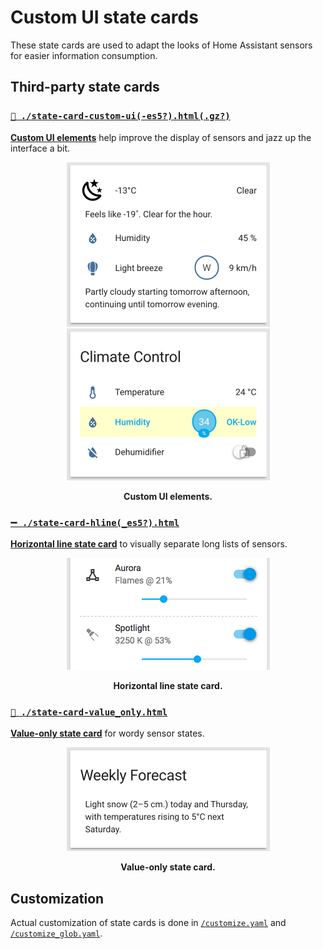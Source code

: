 # Custom UI state cards

These state cards are used to adapt the looks of Home Assistant sensors for easier information consumption.

## Third-party state cards

### [`🌈 ./state-card-custom-ui(-es5?).html(.gz?)`](state-card-custom-ui.html)

**[Custom UI elements](https://github.com/andrey-git/home-assistant-custom-ui)** help improve the display of sensors and jazz up the interface a bit.

<div align="center">
    <figure>
        <div>
            <img src="../screenshots/group-weather.png" alt="Weather group" title="Custom UI elements + Value-only state card" width="325">
            <img src="../screenshots/group-climate.png" alt="Climate Control group" title="Custom UI elements + custom card theme" width="325">
        </div>
        <figcaption>
           <p><strong>Custom UI elements.</strong></p>
        </figcaption>
    </figure>
</div>


### [`➖ ./state-card-hline(_es5?).html`](state-card-hline.html)

**[Horizontal line state card](https://github.com/covrig/homeassistant-hline)** to visually separate long lists of sensors.

<div align="center">
    <figure>
        <div>
            <img src="../screenshots/card-horizontal-line.png" alt="Horizontal line state card" title="Custom UI + Horizontal line state card" width="325">
        </div>
        <figcaption>
            <p><strong>Horizontal line state card.</strong></p>
        </figcaption>
    </figure>
</div>


### [`📝 ./state-card-value_only.html`](state-card-value_only.html)

**[Value-only state card](https://community.home-assistant.io/t/display-only-text-in-card/20536/26)** for wordy sensor states.

<div align="center">
    <figure>
        <div>
            <img src="../screenshots/group-forecast.png" alt="Value-only state card" title="Value-only state card" width="325">
        </div>
        <figcaption>
            <p><strong>Value-only state card.</strong></p>
        </figcaption>
    </figure>
</div>


## Customization

Actual customization of state cards is done in [`/customize.yaml`](../../customize.yaml) and [`/customize_glob.yaml`](../../customize_glob.yaml).
